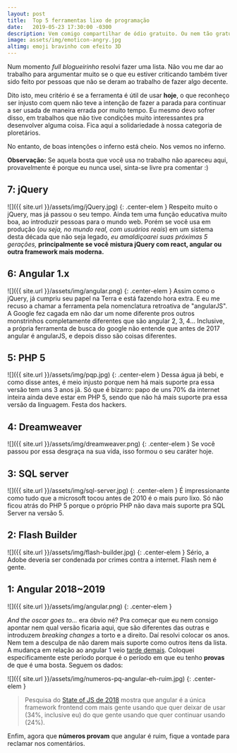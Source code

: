 ```yaml
---
layout: post
title:  Top 5 ferramentas lixo de programação
date:   2019-05-23 17:30:00 -0300
description: Vem comigo compartilhar de ódio gratuito. Ou nem tão gratuito assim, porque tem muita bosta por aí.
image: assets/img/emoticon-angry.jpg
altimg: emoji bravinho com efeito 3D
---
```


Num momento *full blogueirinho* resolvi fazer uma lista. Não vou me dar ao trabalho para argumentar muito se o que eu estiver criticando também tiver sido feito por pessoas que não se deram ao trabalho de fazer algo decente.

Dito isto, meu critério é se a ferramenta é útil de usar **hoje**, o que reconheço ser injusto com quem não teve a intenção de fazer a parada para continuar a ser usada de maneira errada por muito tempo. Eu mesmo devo sofrer disso, em trabalhos que não tive condições muito interessantes pra desenvolver alguma coisa. Fica aqui a solidariedade à nossa categoria de ploretários.

No entanto, de boas intenções o inferno está cheio. Nos vemos no inferno.

**Observação:** Se aquela bosta que você usa no trabalho não apareceu aqui, provavelmente é porque eu nunca usei, sinta-se livre pra comentar :)

## 7: jQuery
![]({{ site.url }}/assets/img/jQuery.jpg)
{: .center-elem }
Respeito muito o jQuery, mas já passou o seu tempo. Ainda tem uma função educativa muito boa, ao introduzir pessoas para o mundo web. Porém se você usa em produção (*ou seja, no mundo real, com usuários reais*) em um sistema desta década que não seja legado, *eu amaldiçoarei suas próximas 5 gerações,* **principalmente se você mistura jQuery com react, angular ou outra framework mais moderna.**


## 6: Angular 1.x
![]({{ site.url }}/assets/img/angular.png)
{: .center-elem }
Assim como o jQuery, já cumpriu seu papel na Terra e está fazendo hora extra. E eu me recuso a chamar a ferramenta pela nomenclatura retroativa de "angularJS". A Google fez cagada em não dar um nome diferente pros outros monstrinhos completamente diferentes que são angular 2, 3, 4... Inclusive, a própria ferramenta de busca do google não entende que antes de 2017 angular é angularJS, e depois disso são coisas diferentes.

## 5: PHP 5
![]({{ site.url }}/assets/img/pqp.jpg)
{: .center-elem }
Dessa água já bebi, e como disse antes, é meio injusto porque nem há mais suporte pra essa versão tem uns 3 anos já. Só que é bizarro: papo de uns 70% da internet inteira ainda deve estar em PHP 5, sendo que não há mais suporte pra essa versão da linguagem. Festa dos hackers.

## 4: Dreamweaver
![]({{ site.url }}/assets/img/dreamweaver.png)
{: .center-elem }
Se você passou por essa desgraça na sua vida, isso formou o seu caráter hoje.

## 3: SQL server
![]({{ site.url }}/assets/img/sql-server.jpg)
{: .center-elem }
É impressionante como tudo que a microsoft tocou antes de 2010 é o mais puro lixo. Só não ficou atrás do PHP 5 porque o próprio PHP não dava mais suporte pra SQL Server na versão 5.

## 2: Flash Builder
![]({{ site.url }}/assets/img/flash-builder.jpg)
{: .center-elem }
Sério, a Adobe deveria ser condenada por crimes contra a internet. Flash nem é gente.

## 1: Angular 2018~2019
![]({{ site.url }}/assets/img/angular.png)
{: .center-elem }

*And the oscar goes to...* era óbvio né? Pra começar que eu nem consigo apontar nem qual versão ficaria aqui, que são diferentes das outras e introduzem *breaking changes* a torto e a direito. Daí resolvi colocar os anos. Nem tem a desculpa de não darem mais suporte como outros itens da lista. A mudança em relação ao angular 1 veio [tarde demais](https://medium.com/@chriscordle/why-angular-2-4-is-too-little-too-late-ea86d7fa0bae). Coloquei especificamente este período porque é o período em que eu tenho **provas** de que é uma bosta. Seguem os dados:

![]({{ site.url }}/assets/img/numeros-pq-angular-eh-ruim.jpg)
{: .center-elem }
> Pesquisa do [State of JS de 2018](https://2018.stateofjs.com/front-end-frameworks/overview/) mostra que angular é a única framework frontend com mais gente usando que quer deixar de usar (34%, inclusive eu) do que gente usando que quer continuar usando (24%).

Enfim, agora que **números provam** que angular é ruim, fique a vontade para reclamar nos comentários.
